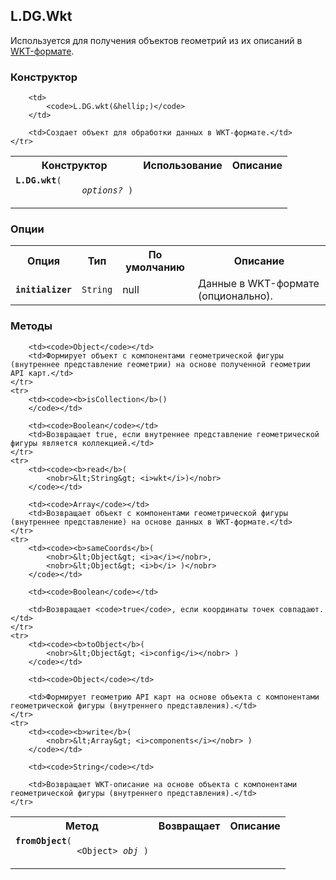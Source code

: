 ## L.DG.Wkt

Используется для получения объектов геометрий из их описаний в [WKT-формате](http://en.wikipedia.org/wiki/Well-known_text).

### Конструктор

<table>
    <tr>
        <th>Конструктор</th>
        <th>Использование</th>
        <th>Описание</th>
    </tr>
    <tr>
        <td><code><b>L.DG.wkt</b>(
            <nobr> <i>options?</i> )</nobr>
        </code></td>

        <td>
            <code>L.DG.wkt(&hellip;)</code>
        </td>

        <td>Создает объект для обработки данных в WKT-формате.</td>
    </tr>
</table>

### Опции

<table>
    <tr>
        <th>Опция</th>
        <th>Тип</th>
        <th>По умолчанию</th>
        <th>Описание</th>
    </tr>
    <tr>
        <td><code><b>initializer</b></code></td>
        <td><code>String</code></td>
        <td>null</td>
        <td>Данные в WKT-формате (опционально).</td>
    </tr>
</table>

### Методы

<table>
    <tr>
        <th>Метод</th>
        <th>Возвращает</th>
        <th>Описание</th>
    </tr>
    <tr>
        <td><code><b>fromObject</b>(
            <nobr>&lt;Object&gt; <i>obj</i> )</nobr>
        </code></td>

        <td><code>Object</code></td>
        <td>Формирует объект с компонентами геометрической фигуры (внутреннее представление геометрии) на основе полученной геометрии API карт.</td>
    </tr>
    <tr>
        <td><code><b>isCollection</b>()
        </code></td>

        <td><code>Boolean</code></td>
        <td>Возвращает true, если внутреннее представление геометрической фигуры является коллекцией.</td>
    </tr>
    <tr>
        <td><code><b>read</b>(
            <nobr>&lt;String&gt; <i>wkt</i>)</nobr>
        </code></td>

        <td><code>Array</code></td>
        <td>Возвращает объект с компонентами геометрической фигуры (внутреннее представление) на основе данных в WKT-формате.</td>
    </tr>
    <tr>
        <td><code><b>sameCoords</b>(
            <nobr>&lt;Object&gt; <i>a</i></nobr>,
            <nobr>&lt;Object&gt; <i>b</i> )</nobr>
        </code></td>

        <td><code>Boolean</code></td>

        <td>Возвращает <code>true</code>, если координаты точек совпадают.</td>
    </tr>
    <tr>
        <td><code><b>toObject</b>(
            <nobr>&lt;Object&gt; <i>config</i></nobr> )
        </code></td>

        <td><code>Object</code></td>

        <td>Формирует геометрию API карт на основе объекта с компонентами геометрической фигуры (внутреннего представления).</td>
    </tr>
    <tr>
        <td><code><b>write</b>(
            <nobr>&lt;Array&gt; <i>components</i></nobr> )
        </code></td>

        <td><code>String</code></td>

        <td>Возвращает WKT-описание на основе объекта с компонентами геометрической фигуры (внутреннего представления).</td>
    </tr>
</table>